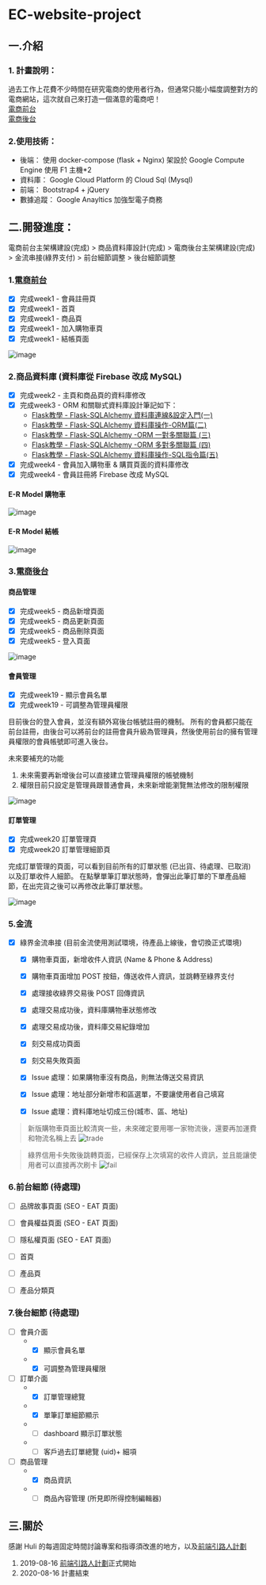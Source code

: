 # EC-website-project

## 一.介紹
### 1. 計畫說明：
過去工作上花費不少時間在研究電商的使用者行為，但通常只能小幅度調整對方的電商網站，這次就自己來打造一個滿意的電商吧！\
[電商前台](http://shop.sun-jie.com/) \
[電商後台](http://admin.sun-jie.com/)


### 2.使用技術：
* 後端： 使用 docker-compose (flask + Nginx) 架設於 Google Compute Engine 使用 F1 主機*2 
* 資料庫： Google Cloud Platform 的 Cloud Sql (Mysql)
* 前端： Bootstrap4 + jQuery 
* 數據追蹤： Google Anayltics 加強型電子商務


## 二.開發進度：
電商前台主架構建設(完成) > 商品資料庫設計(完成) > 電商後台主架構建設(完成) > 金流串接(綠界支付) > 前台細節調整 > 後台細節調整


### 1.[電商前台](http://shop.sun-jie.com/)
- [x] 完成week1 - 會員註冊頁
- [x] 完成week1 - 首頁
- [x] 完成week1 - 商品頁
- [x] 完成week1 - 加入購物車頁
- [x] 完成week1 - 結帳頁面

![image](https://github.com/hsuanchi/EC-website-project/blob/master/img/shop-home.png)


### 2.商品資料庫 (資料庫從 Firebase 改成 MySQL)
- [x] 完成week2 - 主頁和商品頁的資料庫修改 
- [x] 完成week3 - ORM 和關聯式資料庫設計筆記如下：
  * [Flask教學 - Flask-SQLAlchemy 資料庫連線&設定入門(一)](https://www.maxlist.xyz/2019/11/10/flask-sqlalchemy-setting/)
  * [Flask教學 - Flask-SQLAlchemy 資料庫操作-ORM篇(二)](https://www.maxlist.xyz/2019/10/30/flask-sqlalchemy/)
  * [Flask教學 - Flask-SQLAlchemy -ORM 一對多關聯篇 (三)](https://www.maxlist.xyz/2019/11/24/flask-sqlalchemy-orm/)
  * [Flask教學 - Flask-SQLAlchemy -ORM 多對多關聯篇 (四)](https://www.maxlist.xyz/2019/11/24/flask-sqlalchemy-orm2/)
  * [Flask教學 - Flask-SQLAlchemy 資料庫操作-SQL指令篇(五)](https://www.maxlist.xyz/2019/11/09/sqlalchemy-sql/)
- [x] 完成week4 - 會員加入購物車 & 購買頁面的資料庫修改
- [x] 完成week4 - 會員註冊將 Firebase 改成 MySQL

#### E-R Model 購物車
![image](https://github.com/hsuanchi/EC-website-project/blob/master/img/addToCart.png)
#### E-R Model 結帳
![image](https://github.com/hsuanchi/EC-website-project/blob/master/img/transaction.png)

### 3.[電商後台](http://admin.sun-jie.com/)

#### 商品管理
- [x] 完成week5 - 商品新增頁面
- [x] 完成week5 - 商品更新頁面
- [x] 完成week5 - 商品刪除頁面
- [x] 完成week5 - 登入頁面

![image](https://github.com/hsuanchi/EC-website-project/blob/master/img/admin-product-crud.png)

#### 會員管理
- [x] 完成week19 - 顯示會員名單
- [x] 完成week19 - 可調整為管理員權限

目前後台的登入會員，並沒有額外寫後台帳號註冊的機制。
所有的會員都只能在前台註冊，由後台可以將前台的註冊會員升級為管理員，然後使用前台的擁有管理員權限的會員帳號即可進入後台。

未來要補充的功能
  1. 未來需要再新增後台可以直接建立管理員權限的帳號機制
  2. 權限目前只設定是管理員跟普通會員，未來新增能瀏覽無法修改的限制權限

![image](https://github.com/hsuanchi/EC-website-project/blob/master/img/admin-member-crud.png)

#### 訂單管理
 - [x] 完成week20 訂單管理頁 
 - [x] 完成week20 訂單管理細節頁 
 
  完成訂單管理的頁面，可以看到目前所有的訂單狀態 (已出貨、待處理、已取消)以及訂單收件人細節。
  在點擊單筆訂單狀態時，會彈出此筆訂單的下單產品細節，在出完貨之後可以再修改此筆訂單狀態。

![image](https://github.com/hsuanchi/EC-website-project/blob/master/img/admin-order-crud.png)


### 5.金流 
- [x]  綠界金流串接 (目前金流使用測試環境，待產品上線後，會切換正式環境)
    - [x] 購物車頁面，新增收件人資訊 (Name & Phone & Address)
    - [x] 購物車頁面增加 POST 按鈕，傳送收件人資訊，並跳轉至綠界支付
    - [x] 處理接收綠界交易後 POST 回傳資訊
    - [x] 處理交易成功後，資料庫購物車狀態修改
    - [x] 處理交易成功後，資料庫交易紀錄增加
    - [x] 刻交易成功頁面
    - [x] 刻交易失敗頁面
    - [x] Issue 處理：如果購物車沒有商品，則無法傳送交易資訊 
    - [x] Issue 處理：地址部分新增市和區選單，不要讓使用者自己填寫
    - [x] Issue 處理：資料庫地址切成三份(城市、區、地址)
    

> 新版購物車頁面比較清爽一些，未來確定要用哪一家物流後，還要再加運費和物流名稱上去
![trade](https://github.com/hsuanchi/EC-website-project/blob/master/img/shopping_cart.png)

> 綠界信用卡失敗後跳轉頁面，已經保存上次填寫的收件人資訊，並且能讓使用者可以直接再次刷卡
![fail](https://github.com/hsuanchi/EC-website-project/blob/master/img/trade_fail.png)


### 6.前台細節 (待處理)
- [ ] 品牌故事頁面 (SEO - EAT 頁面)
- [ ] 會員權益頁面 (SEO - EAT 頁面)
- [ ] 隱私權頁面 (SEO - EAT 頁面)
- [ ] 首頁
- [ ] 產品頁
- [ ] 產品分類頁


### 7.後台細節 (待處理)
- [ ] 會員介面
    * - [x] 顯示會員名單
    * - [x] 可調整為管理員權限 
- [ ] 訂單介面
    * - [x] 訂單管理總覽
    * - [x] 單筆訂單細節顯示 
    * - [ ] dashboard 顯示訂單狀態
    * - [ ] 客戶過去訂單總覽 (uid)+ 細項
- [ ] 商品管理
    * - [x] 商品資訊
    * - [ ] 商品內容管理 (所見即所得控制編輯器)
    
## 三.關於    
感謝 Huli 的每週固定時間討論專案和指導須改進的地方，以及[前端引路人計劃](https://medium.com/@hulitw/mentorship-program-350db93d5c9c)
1. 2019-08-16 [前端引路人計劃](https://medium.com/@hulitw/mentorship-program-350db93d5c9c)正式開始
2. 2020-08-16 計畫結束

